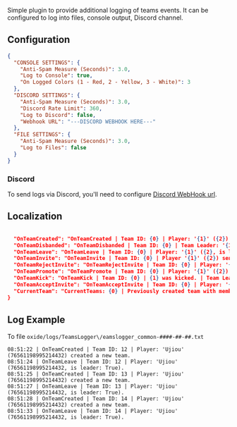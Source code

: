 Simple plugin to provide additional logging of teams events. It can be configured to log into files, console output, Discord channel.

## Configuration

```JSON
{
  "CONSOLE SETTINGS": {
    "Anti-Spam Measure (Seconds)": 3.0,
    "Log to Console": true,
    "On Logged Colors (1 - Red, 2 - Yellow, 3 - White)": 3
  },
  "DISCORD SETTINGS": {
    "Anti-Spam Measure (Seconds)": 3.0,
    "Discord Rate Limit": 360,
    "Log to Discord": false,
    "Webhook URL": "---DISCORD WEBHOOK HERE---"
  },
  "FILE SETTINGS": {
    "Anti-Spam Measure (Seconds)": 3.0,
    "Log to Files": false
  }
}
``` 

### Discord

To send logs via Discord, you'll need to configure [Discord WebHook url](https://support.discordapp.com/hc/en-us/articles/228383668-Intro-to-Webhooks).

## Localization

```JSON

  "OnTeamCreated": "OnTeamCreated | Team ID: {0} | Player: '{1}' ({2}) created a new team.",
  "OnTeamDisbanded": "OnTeamDisbanded | Team ID: {0} | Team Leader: '{1}' ({2}).",
  "OnTeamLeave": "OnTeamLeave | Team ID: {0} | Player: '{1}' ({2}, is leader: {3}).",
  "OnTeamInvite": "OnTeamInvite | Team ID: {0} | Player '{1}' ({2}) sent invite to {3} ({4}).",
  "OnTeamRejectInvite": "OnTeamRejectInvite | Team ID: {0} | Player: '{1}' ({2}) rejected invite from {3}.",
  "OnTeamPromote": "OnTeamPromote | Team ID: {0} | Player: '{1}' ({2}) is the new leader.",
  "OnTeamKick": "OnTeamKick | Team ID: {0} | {1} was kicked. | Team Leader: {2}",
  "OnTeamAcceptInvite": "OnTeamAcceptInvite | Team ID: {0} | Player: '{1}' ({2}) accepted invite from {3}.",
  "CurrentTeam": "CurrentTeams: {0} | Previously created team with members: {1}"
}
```

## Log Example

To file `oxide/logs/TeamsLogger\/eamslogger_common-####-##-##.txt`
```
08:51:22 | OnTeamCreated | Team ID: 12 | Player: 'Ujiou' (76561198995214432) created a new team.
08:51:24 | OnTeamLeave | Team ID: 12 | Player: 'Ujiou' (76561198995214432, is leader: True).
08:51:25 | OnTeamCreated | Team ID: 13 | Player: 'Ujiou' (76561198995214432) created a new team.
08:51:27 | OnTeamLeave | Team ID: 13 | Player: 'Ujiou' (76561198995214432, is leader: True).
08:51:28 | OnTeamCreated | Team ID: 14 | Player: 'Ujiou' (76561198995214432) created a new team.
08:51:33 | OnTeamLeave | Team ID: 14 | Player: 'Ujiou' (76561198995214432, is leader: True).
```